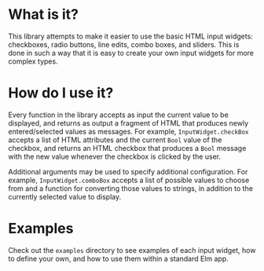 # What is it?

This library attempts to make it easier to use the basic HTML input widgets:
checkboxes, radio buttons, line edits, combo boxes, and sliders. This is done in
such a way that it is easy to create your own input widgets for more complex
types.

# How do I use it?

Every function in the library accepts as input the current value to be
displayed, and returns as output a fragment of HTML that produces newly
entered/selected values as messages. For example, `InputWidget.checkBox` accepts
a list of HTML attributes and the current `Bool` value of the checkbox, and
returns an HTML checkbox that produces a `Bool` message with the new value
whenever the checkbox is clicked by the user.

Additional arguments may be used to specify additional configuration. For
example, `InputWidget.comboBox` accepts a list of possible values to choose from
and a function for converting those values to strings, in addition to the
currently selected value to display.

# Examples

Check out the `examples` directory to see examples of each input widget, how to
define your own, and how to use them within a standard Elm app.
